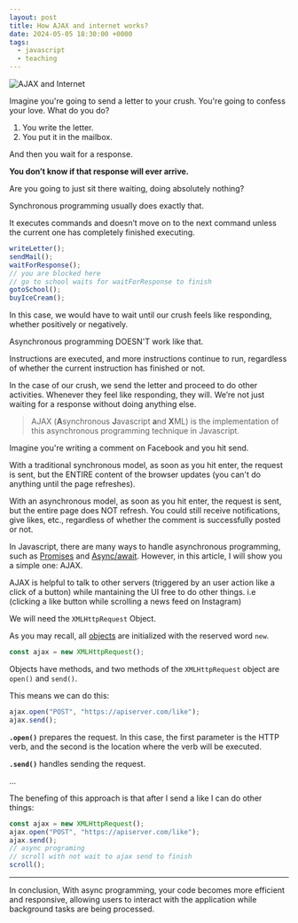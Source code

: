```yaml
---
layout: post
title: How AJAX and internet works?
date: 2024-05-05 18:30:00 +0000
tags:
  - javascript
  - teaching
---
```


![AJAX and Internet](https://emmanuelorozco.com/assets/blog/blog-ajax.jpg)

Imagine you're going to send a letter to your crush. You're going to confess your love. What do you do?

1.  You write the letter.
2.  You put it in the mailbox.

And then you wait for a response.

**You don’t know if that response will ever arrive.**

Are you going to just sit there waiting, doing absolutely nothing?

Synchronous programming usually does exactly that.

It executes commands and doesn’t move on to the next command unless the current one has completely finished executing.

```js
writeLetter();
sendMail();
waitForResponse();
// you are blocked here
// go to school waits for waitForResponse to finish
gotoSchool();
buyIceCream();
```

In this case, we would have to wait until our crush feels like responding, whether positively or negatively.

Asynchronous programming DOESN'T work like that.

Instructions are executed, and more instructions continue to run, regardless of whether the current instruction has finished or not.

In the case of our crush, we send the letter and proceed to do other activities. Whenever they feel like responding, they will. We’re not just waiting for a response without doing anything else.

> AJAX (**A**synchronous **J**avascript **a**nd **X**ML) is the implementation of this asynchronous programming technique in Javascript.

Imagine you're writing a comment on Facebook and you hit send.

With a traditional synchronous model, as soon as you hit enter, the request is sent, but the ENTIRE content of the browser updates (you can't do anything until the page refreshes).

With an asynchronous model, as soon as you hit enter, the request is sent, but the entire page does NOT refresh. You could still receive notifications, give likes, etc., regardless of whether the comment is successfully posted or not.

In Javascript, there are many ways to handle asynchronous programming, such as [Promises](https://developer.mozilla.org/en-US/docs/Web/JavaScript/Guide/Using_promises) and [Async/await](https://developer.mozilla.org/en-US/docs/Web/JavaScript/Reference/Statements/async_function). However, in this article, I will show you a simple one: AJAX.

AJAX is helpful to talk to other servers (triggered by an user action like a click of a button) while mantaining the UI free to do other things. i.e (clicking a like button while scrolling a news feed on Instagram)

We will need the `XMLHttpRequest` Object.

As you may recall, all [objects](https://emmanuelorozco.com/blog/object-oriented-programing-for-objects) are initialized with the reserved word `new`.

```js
const ajax = new XMLHttpRequest();
```

Objects have methods, and two methods of the `XMLHttpRequest` object are `open()` and `send()`.

This means we can do this:

```js
ajax.open("POST", "https://apiserver.com/like");
ajax.send();
```

**`.open()`** prepares the request. In this case, the first parameter is the HTTP verb, and the second is the location where the verb will be executed.

**`.send()`** handles sending the request.

...

The benefing of this approach is that after I send a like I can do other things:

```js
const ajax = new XMLHttpRequest();
ajax.open("POST", "https://apiserver.com/like");
ajax.send();
// async programing
// scroll with not wait to ajax send to finish
scroll();
```

---

In conclusion, With async programming, your code becomes more efficient and responsive, allowing users to interact with the application while background tasks are being processed.

